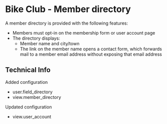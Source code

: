 # Bike Club - Member directory

A member directory is provided with the following features:

- Members must opt-in on the membership form or user account page
- The directory displays:
	- Member name and city/town 
	- The link on the member name opens a contact form, which forwards mail to a member email address without exposing that email address

## Technical Info

Added configuration
- user.field_directory
- view.member_directory

Updated configuration
- view.user_account

